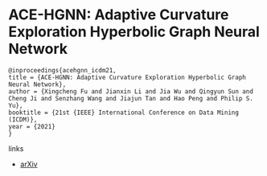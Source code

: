 # ACE-HGNN: Adaptive Curvature Exploration Hyperbolic Graph Neural Network

```
@inproceedings{acehgnn_icdm21,
title = {ACE-HGNN: Adaptive Curvature Exploration Hyperbolic Graph Neural Network},
author = {Xingcheng Fu and Jianxin Li and Jia Wu and Qingyun Sun and Cheng Ji and Senzhang Wang and Jiajun Tan and Hao Peng and Philip S. Yu},
booktitle = {21st {IEEE} International Conference on Data Mining (ICDM)},
year = {2021}
}
```

links
- [arXiv](https://arxiv.org/abs/2110.07888)
